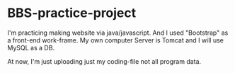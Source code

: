 # BBS-practice-project
I'm practicing making website via java/javascript.
And I used "Bootstrap" as a front-end work-frame.
My own computer Server is Tomcat and I will use MySQL as a DB.

At now, I'm just uploading just my coding-file not all program data.
